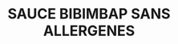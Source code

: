 ---
title: SAUCE BIBIMBAP SANS ALLERGENES
draft: false
layout: recettes
type: plat
categories:
  - Plat chaud
auteur: Auré
regime:
  - vegan
region: Corée
cuisson: Non
temperature: Froid
plate: 25
check: Non
checkAlwaysOk: false
ingredients:
  epices:
    - title: Vinaigre de riz
      quantite: 300
      unit: ml
    - title: Gochujang sans gluten
      quantite: 250
      unit: grammes
  sucres:
    - title: "Sirop d'érable "
      quantite: 125
      unit: ml
    - title: Soda au Gingembre - Ginger Beer
      quantite: 250
      unit: ml
  lof:
    - title: huile de tournesol
      quantite: 250
      unit: ml
  legumes:
    - title: Gingembre bio
      quantite: 80
      unit: grammes
      commentaire: râpé
    - title: Ail
      quantite: 8
      unit: gousse·s
      commentaire: haché
  autres:
    - title: Eau
      quantite: 500
      unit: ml
preparation: |-
  Tout mixer !!

  Goûter car peut être il faut saler.
publishDate: 2025-05-04T21:30:00.000Z
uuid: 3n7u5n4d
titleslug: sauce-bibimbap-sans-allergenes_3n7u5n4d
---
